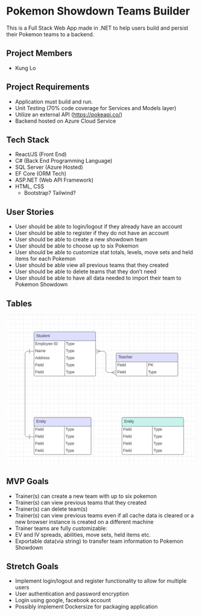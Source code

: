 # Pokemon Showdown Teams Builder

This is a Full Stack Web App made in .NET to help users build and persist their Pokemon teams to a backend. 

## Project Members
- Kung Lo

## Project Requirements
- Application must build and run.
- Unit Testing (70% code coverage for Services and Models layer)
- Utilize an external API (https://pokeapi.co/)
- Backend hosted on Azure Cloud Service

## Tech Stack

- React/JS (Front End)
- C# (Back End Programming Language)
- SQL Server (Azure Hosted)
- EF Core (ORM Tech)
- ASP.NET (Web API Framework)
- HTML, CSS
    - Bootstrap? Tailwind? 

## User Stories
- User should be able to login/logout if they already have an account
- User should be able to register if they do not have an account
- User should be able to create a new showdown team
- User should be able to choose up to six Pokemon
- User should be able to customize stat totals, levels, move sets and held items for each Pokemon
- User should be able view all previous teams that they created
- User should be able to delete teams that they don’t need
- User should be able to have all data needed to import their team to Pokemon Showdown

## Tables
![ERD](./ERD.png)

## MVP Goals
- Trainer(s) can create a new team with up to six pokemon
- Trainer(s) can view previous teams that they created
- Trainer(s) can delete team(s)
- Trainer(s) can view previous teams even if all cache data is cleared or a new browser instance is created on a different machine
- Trainer teams are fully customizable:
- EV and IV spreads, abilities, move sets, held items etc.
- Exportable data(via string) to transfer team information to Pokemon Showdown

## Stretch Goals
- Implement login/logout and register functionality to allow for multiple users
- User authentication and password encryption
- Login using google, facebook account
- Possibly implement Dockersize for packaging application